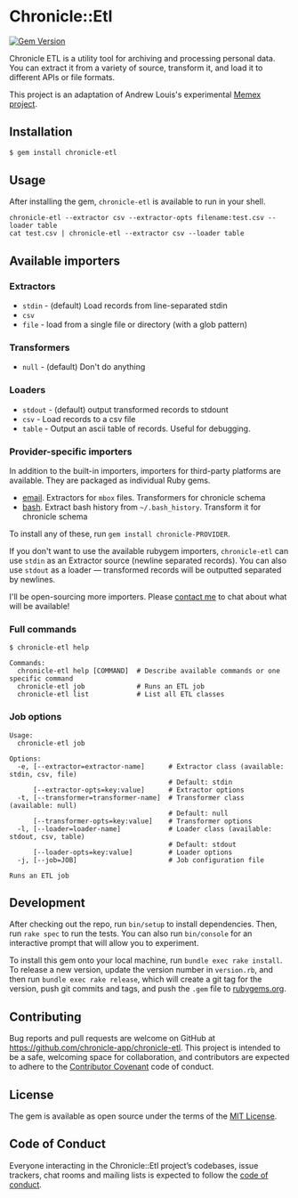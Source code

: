 # Chronicle::Etl

[![Gem Version](https://badge.fury.io/rb/chronicle-etl.svg)](https://badge.fury.io/rb/chronicle-etl)

Chronicle ETL is a utility tool for archiving and processing personal data. You can extract it from a variety of source, transform it, and load it to different APIs or file formats.

This project is an adaptation of Andrew Louis's experimental [Memex project](https://hyfen.net/memex).

## Installation

```bash
$ gem install chronicle-etl
```

## Usage

After installing the gem, `chronicle-etl` is available to run in your shell.

```
chronicle-etl --extractor csv --extractor-opts filename:test.csv --loader table
cat test.csv | chronicle-etl --extractor csv --loader table
```

## Available importers

### Extractors
- `stdin` - (default) Load records from line-separated stdin
- `csv`
- `file` - load from a single file or directory (with a glob pattern)

### Transformers
- `null` - (default) Don't do anything

### Loaders
- `stdout` - (default) output transformed records to stdount
- `csv` - Load records to a csv file
- `table` - Output an ascii table of records. Useful for debugging.

### Provider-specific importers

In addition to the built-in importers, importers for third-party platforms are available. They are packaged as individual Ruby gems.

- [email](https://github.com/chronicle-app/chronicle-email). Extractors for `mbox` files. Transformers for chronicle schema
- [bash](https://github.com/chronicle-app/chronicle-bash). Extract bash history from `~/.bash_history`. Transform it for chronicle schema

To install any of these, run `gem install chronicle-PROVIDER`. 

If you don't want to use the available rubygem importers, `chronicle-etl` can use `stdin` as an Extractor source (newline separated records). You can also use `stdout` as a loader — transformed records will be outputted separated by newlines.

I'll be open-sourcing more importers. Please [contact me](mailto:andrew@hyfen.net) to chat about what will be available!

### Full commands

```
$ chronicle-etl help 

Commands:
  chronicle-etl help [COMMAND]  # Describe available commands or one specific command
  chronicle-etl job             # Runs an ETL job
  chronicle-etl list            # List all ETL classes
```

### Job options

```
Usage:
  chronicle-etl job

Options:
  -e, [--extractor=extractor-name]      # Extractor class (available: stdin, csv, file)
                                        # Default: stdin
      [--extractor-opts=key:value]      # Extractor options
  -t, [--transformer=transformer-name]  # Transformer class (available: null)
                                        # Default: null
      [--transformer-opts=key:value]    # Transformer options
  -l, [--loader=loader-name]            # Loader class (available: stdout, csv, table)
                                        # Default: stdout
      [--loader-opts=key:value]         # Loader options
  -j, [--job=JOB]                       # Job configuration file

Runs an ETL job
```

## Development

After checking out the repo, run `bin/setup` to install dependencies. Then, run `rake spec` to run the tests. You can also run `bin/console` for an interactive prompt that will allow you to experiment.

To install this gem onto your local machine, run `bundle exec rake install`. To release a new version, update the version number in `version.rb`, and then run `bundle exec rake release`, which will create a git tag for the version, push git commits and tags, and push the `.gem` file to [rubygems.org](https://rubygems.org).

## Contributing

Bug reports and pull requests are welcome on GitHub at https://github.com/chronicle-app/chronicle-etl. This project is intended to be a safe, welcoming space for collaboration, and contributors are expected to adhere to the [Contributor Covenant](http://contributor-covenant.org) code of conduct.

## License

The gem is available as open source under the terms of the [MIT License](https://opensource.org/licenses/MIT).

## Code of Conduct

Everyone interacting in the Chronicle::Etl project’s codebases, issue trackers, chat rooms and mailing lists is expected to follow the [code of conduct](https://github.com/chronicle-app/chronicle-etl/blob/master/CODE_OF_CONDUCT.md).

